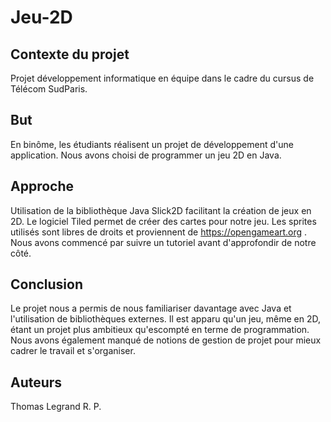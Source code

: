 # Jeu-2D

## Contexte du projet
Projet développement informatique en équipe dans le cadre du cursus de Télécom SudParis.

## But
En binôme, les étudiants réalisent un projet de développement d'une application.
Nous avons choisi de programmer un jeu 2D en Java.

## Approche
Utilisation de la bibliothèque Java Slick2D facilitant la création de jeux en 2D.
Le logiciel Tiled permet de créer des cartes pour notre jeu.
Les sprites utilisés sont libres de droits et proviennent de https://opengameart.org .
Nous avons commencé par suivre un tutoriel avant d'approfondir de notre côté.

## Conclusion
Le projet nous a permis de nous familiariser davantage avec Java et l'utilisation de bibliothèques externes.
Il est apparu qu'un jeu, même en 2D, étant un projet plus ambitieux qu'escompté en terme de programmation.
Nous avons également manqué de notions de gestion de projet pour mieux cadrer le travail et s'organiser.

## Auteurs
Thomas Legrand
R. P.
